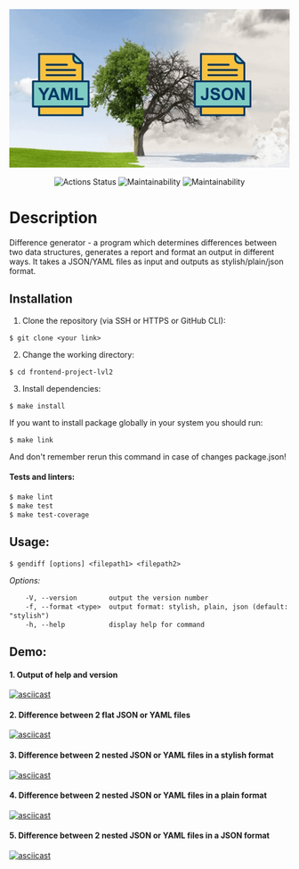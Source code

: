 <div align="center">
  <img src="assets/banner.png" alt="JSON and YAML data formats">
</div>


<p align="center">
  <a href="https://github.com/evgeniyworkbel/frontend-project-lvl2/actions" style="text-decoration:none"><img alt="Actions Status" src="https://github.com/evgeniyworkbel/frontend-project-lvl2/workflows/hexlet-check/badge.svg"></a>
  <a href="https://codeclimate.com/github/evgeniyworkbel/frontend-project-lvl2/maintainability" style="text-decoration:none"><img alt="Maintainability" src="https://api.codeclimate.com/v1/badges/f72446949e592e8ca39c/maintainability"></a>
  <a href="https://codeclimate.com/github/evgeniyworkbel/frontend-project-lvl2/test_coverage" style="text-decoration:none"><img alt="Maintainability" src="https://api.codeclimate.com/v1/badges/f72446949e592e8ca39c/test_coverage"></a>
</p>

# Description

Difference generator - a program which determines differences between two data structures, generates a report and format an output in different ways. It takes a JSON/YAML files as input and outputs as stylish/plain/json format.

## Installation

1. Clone the repository (via SSH or HTTPS or GitHub CLI):
```
$ git clone <your link> 
```

2. Change the working directory:
```
$ cd frontend-project-lvl2
```

3. Install dependencies:
```
$ make install
```

If you want to install package globally in your system you should run:
```
$ make link
```
And don't remember rerun this command in case of changes package.json!


#### Tests and linters:
```
$ make lint
$ make test
$ make test-coverage
```

## Usage:
```
$ gendiff [options] <filepath1> <filepath2>
```
_Options:_
```
    -V, --version        output the version number
    -f, --format <type>  output format: stylish, plain, json (default: "stylish")
    -h, --help           display help for command
```
## Demo:
#### 1. Output of help and version
[![asciicast](https://asciinema.org/a/wl1NSwCQms6RwrEJV4txxkYuI.svg)](https://asciinema.org/a/wl1NSwCQms6RwrEJV4txxkYuI)

#### 2. Difference between 2 flat JSON or YAML files
[![asciicast](https://asciinema.org/a/FNVtmp6H8iQRXIOdMKhnM7mr9.svg)](https://asciinema.org/a/FNVtmp6H8iQRXIOdMKhnM7mr9)

#### 3. Difference between 2 nested JSON or YAML files in a stylish format
[![asciicast](https://asciinema.org/a/P9dKhxoPS4jXXTOxXy8YRKR5P.svg)](https://asciinema.org/a/P9dKhxoPS4jXXTOxXy8YRKR5P)

#### 4. Difference between 2 nested JSON or YAML files in a plain format
[![asciicast](https://asciinema.org/a/285HG9AH0LcRGYB2TOzJwysL2.svg)](https://asciinema.org/a/285HG9AH0LcRGYB2TOzJwysL2)

#### 5. Difference between 2 nested JSON or YAML files in a JSON format
[![asciicast](https://asciinema.org/a/6ILMlTwenQ5NL35c5LL2NGnev.svg)](https://asciinema.org/a/6ILMlTwenQ5NL35c5LL2NGnev)
